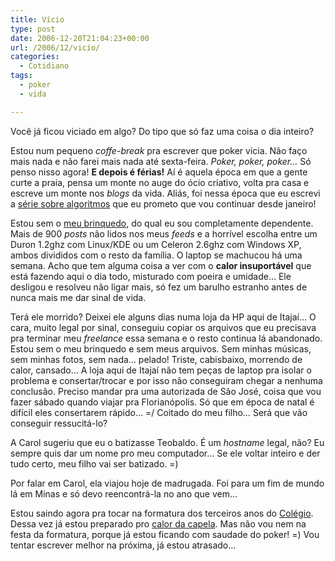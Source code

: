 ```yaml
---
title: Vício
type: post
date: 2006-12-20T21:04:23+00:00
url: /2006/12/vicio/
categories:
  - Cotidiano
tags:
  - poker
  - vida

---
```

Você já ficou viciado em algo? Do tipo que só faz uma coisa o dia inteiro?

Estou num pequeno _coffe-break_ pra escrever que poker vicia. Não faço mais nada e não farei mais nada até sexta-feira. _Poker, poker, poker…_ Só penso nisso agora! **E depois é férias!** Aí é aquela época em que a gente curte a praia, pensa um monte no auge do ócio criativo, volta pra casa e escreve um monte nos _blogs_ da vida. Aliás, foi nessa época que eu escrevi a [série sobre algoritmos][1] que eu prometo que vou continuar desde janeiro!

Estou sem o [meu brinquedo][2], do qual eu sou completamente dependente. Mais de 900 _posts_ não lidos nos meus _feeds_ e a horrível escolha entre um Duron 1.2ghz com Linux/KDE ou um Celeron 2.6ghz com Windows XP, ambos divididos com o resto da família. O laptop se machucou há uma semana. Acho que tem alguma coisa a ver com o **calor insuportável** que está fazendo aqui o dia todo, misturado com poeira e umidade… Ele desligou e resolveu não ligar mais, só fez um barulho estranho antes de nunca mais me dar sinal de vida.

Terá ele morrido? Deixei ele alguns dias numa loja da HP aqui de Itajaí… O cara, muito legal por sinal, conseguiu copiar os arquivos que eu precisava pra terminar meu _freelance_ essa semana e o resto continua lá abandonado. Estou sem o meu brinquedo e sem meus arquivos. Sem minhas músicas, sem minhas fotos, sem nada… pelado! Triste, cabisbaixo, morrendo de calor, cansado… A loja aqui de Itajaí não tem peças de laptop pra isolar o problema e consertar/trocar e por isso não conseguiram chegar a nenhuma conclusão. Preciso mandar pra uma autorizada de São José, coisa que vou fazer sábado quando viajar pra Florianópolis. Só que em época de natal é difícil eles consertarem rápido… =/ Coitado do meu filho… Será que vão conseguir ressucitá-lo?

A Carol sugeriu que eu o batizasse Teobaldo. É um _hostname_ legal, não? Eu sempre quis dar um nome pro meu computador… Se ele voltar inteiro e der tudo certo, meu filho vai ser batizado. =)

Por falar em Carol, ela viajou hoje de madrugada. Foi para um fim de mundo lá em Minas e só devo reencontrá-la no ano que vem…

Estou saindo agora pra tocar na formatura dos terceiros anos do [Colégio][3]. Dessa vez já estou preparado pro [calor da capela][4]. Mas não vou nem na festa da formatura, porque já estou ficando com saudade do poker! =) Vou tentar escrever melhor na próxima, já estou atrasado…

 [1]: http://algoritmos.tiagomadeira.net
 [2]: http://www.flickr.com/search/?q=laptop&w=36826159%40N00
 [3]: http://www.salesianoitajai.g12.br
 [4]: http://www.flickr.com/photos/madeira/tags/formatura

